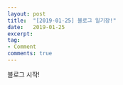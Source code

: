 ```yaml
---
layout: post
title:  "[2019-01-25] 블로그 일기장!"
date:   2019-01-25
excerpt: 
tag:
- Comment
comments: true
---
```


블로그 시작!